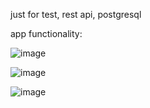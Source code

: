 just for test, rest api, postgresql

app functionality:

![image](https://github.com/user-attachments/assets/5b791bdc-326f-40f6-bcf1-f77dda430388)

![image](https://github.com/user-attachments/assets/041db9d8-baae-494c-8e81-66839b6abbb0)

![image](https://github.com/user-attachments/assets/5a90d9ce-f9ba-4796-8bb0-c215fd6d2622)
